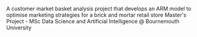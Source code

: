 A customer market basket analysis project that develops an ARM model to optimise marketing strategies for a brick and mortar retail store
Master's Project - MSc Data Science and Artificial Intelligence @ Bournemouth University
